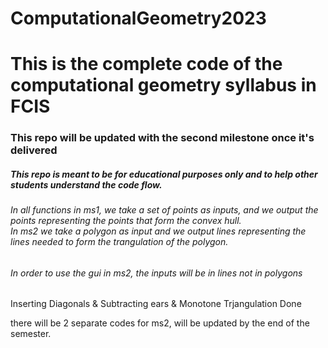 # ComputationalGeometry2023
<h1>This is the complete code of the computational geometry syllabus in FCIS</h1>
<h3> This repo will be updated with the second milestone once it's delivered</h3>
<h5>This repo is meant to be for educational purposes only and to help other students understand the code flow.</h5>
<h6>In all functions in ms1, we take a set of points as inputs, and we output the points representing the points that form the convex hull. <br>
In ms2 we take a polygon as input and we output lines representing the lines needed to form the trangulation of the polygon.</h6>
<h6>In order to use the gui in ms2, the inputs will be in lines not in polygons</h6>
<p>Inserting Diagonals & Subtracting ears & Monotone Trjangulation Done</p>
<p>there will be 2 separate codes for ms2, will be updated by the end of the semester.</p>
